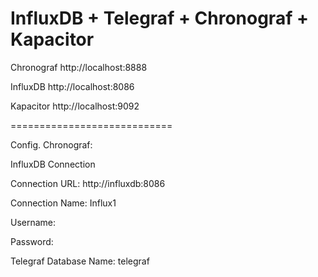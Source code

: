 # InfluxDB + Telegraf + Chronograf + Kapacitor

Chronograf http://localhost:8888

InfluxDB http://localhost:8086 

Kapacitor http://localhost:9092 

============================

Config. Chronograf:

InfluxDB Connection

Connection URL: http://influxdb:8086

Connection Name: Influx1

Username: 

Password:

Telegraf Database Name: telegraf


